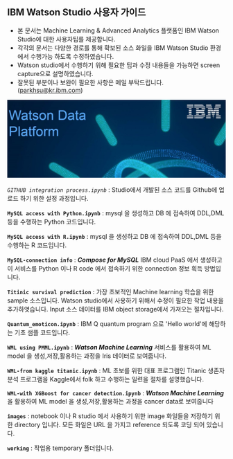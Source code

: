 
## IBM Watson Studio 사용자 가이드 ##

 * 본 문서는 Machine Learning & Advanced Analytics 플랫폼인 IBM Watson Studio에 대한 사용자팁를 제공합니다.
 * 각각의 문서는 다양한 경로를 통해 확보된 소스 화일을 IBM Watson Studio 환경에서 수행가능 하도록 수정하였습니다.
 * Watson studio에서 수행하기 위해 필요한 팁과 수정 내용들을 가능하면 screen capture으로 설명하였습니다.
 * 잘못된 부분이나 보완이 필요한 사항은 메일 부탁드립니다. (parkhsu@kr.ibm.com)

![watson data platform](https://github.com/moreal70/IBM-Watson-Studio/raw/master/images/ibm-watson-data-platform.png)

*`GITHUB integration process.ipynb`* : Studio에서 개발된 소스 코드를 Github에 업로드 하기 위한 설정 과정입니다.

**`MySQL access with Python.ipynb`** : mysql 을 생성하고 DB 에 접속하여 DDL,DML 등을 수행하는 Python 코드입니다.

**`MySQL access with R.ipynb`** : mysql 을 생성하고 DB 에 접속하여 DDL,DML 등을 수행하는 R 코드입니다.

**`MySQL-connection info`** : ***Compose for MySQL*** IBM cloud PaaS 에서 생성하고 이 서비스를 Python 이나 R code 에서 접속하기 위한 connection 정보 흭득 방법입니다. 

**`Titinic survival prediction`** : 가장 초보적인 Machine learning 학습을 위한 sample 소스입니다. Watson studio에서 사용하기 위해서 수정이 필요한 작업 내용을 추가하엿습니다. Input 소스 데이터를 IBM object storage에서 가져오는 절차입니다.

**`Quantum_emoticon.ipynb`** : IBM Q quantum program 으로 'Hello world'에 해당하는 기초 샘플 코드입니다.

**`WML using PMML.ipynb`** : ***Watson Machine Learning*** 서비스를 활용하여 ML model 을 생성,저장,활용하는 과정을 Iris 데이터로 보여줍니다. 

**`WML-from kaggle titanic.ipynb`** : ML 초보를 위한 대표 프로그램인 Titanic 생존자 분석 프로그램을 Kaggle에서 folk 하고 수행하는 일련을 절차를 설명했습니다.

**`WML-with XGBoost for cancer detection.ipynb`** : ***Watson Machine Learning*** 을 활용하여 ML model 을 생성,저장,활용하는 과정을 cancer data로 보여줍니다


**`images`** : notebook 이나 R studio 에서 사용하기 위한 image 화일들을 저장하기 위한 directory 입니다. 모든 화일은 URL 을 가지고 reference 되도록 코딩 되어 있습니다.

**`working`** : 작업용 temporary 폴더입니다.

